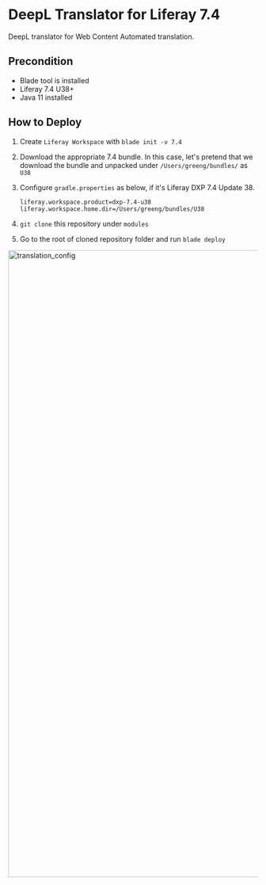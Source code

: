 # DeepL Translator for Liferay 7.4
DeepL translator for Web Content Automated translation.

## Precondition
- Blade tool is installed
- Liferay 7.4 U38+
- Java 11 installed

## How to Deploy

1. Create `Liferay Workspace` with `blade init -v 7.4`

1. Download the appropriate 7.4 bundle. In this case, let's pretend that we download the bundle and unpacked under `/Users/greeng/bundles/` as `U38`

1. Configure `gradle.properties` as below, if it's Liferay DXP 7.4 Update 38.
   ```
   liferay.workspace.product=dxp-7.4-u38
   liferay.workspace.home.dir=/Users/greeng/bundles/U38
   ```
1. `git clone` this repository under `modules`

1. Go to the root of cloned repository folder and run `blade deploy`
<img width="1266" alt="translation_config" src="https://user-images.githubusercontent.com/2855663/203754550-474e0440-cbec-4885-8822-679a22ba4656.png">
